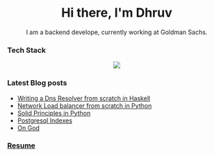<h1 align="center">Hi there, I'm Dhruv </h1>
<p align="center">I am a backend develope, currently working at Goldman Sachs.</p>

### Tech Stack
<p align="center">
  <a href="#">
    <img src="https://skillicons.dev/icons?i=go,python,fastapi,postgresql,linux,aws,kubernetes,docker,jenkins"/>
  </a>
</p>


### Latest Blog posts
<!-- BLOG-POST-LIST:START -->
- [Writing a Dns Resolver from scratch in Haskell](https://dhruv.fyi/posts/dns-resolver-from-scratch-in-haskell/)
- [Network Load balancer from scratch in Python](https://dhruv.fyi/posts/load-balancer-python/)
- [Solid Principles in Python](https://dhruv.fyi/posts/solid-principles/)
- [Postgresql Indexes](https://dhruv.fyi/posts/postgresql-indexes/)
- [On God](https://dhruv.fyi/private/on-god/)
<!-- BLOG-POST-LIST:END -->

### [Resume](https://dhruv.fyi/resume)
